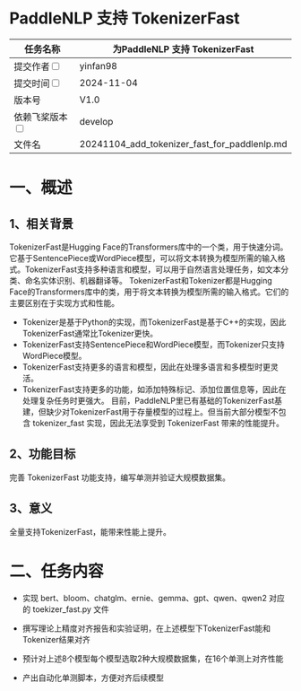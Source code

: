 
# PaddleNLP 支持 TokenizerFast

|任务名称 | 为PaddleNLP 支持 TokenizerFast | 
|---|---|
|提交作者<input type="checkbox" class="rowselector hidden"> | yinfan98 | 
|提交时间<input type="checkbox" class="rowselector hidden"> | 2024-11-04 | 
|版本号 | V1.0 | 
|依赖飞桨版本<input type="checkbox" class="rowselector hidden"> | develop | 
|文件名 | 20241104_add_tokenizer_fast_for_paddlenlp.md<br> | 


# 一、概述
## 1、相关背景
TokenizerFast是Hugging Face的Transformers库中的一个类，用于快速分词。它基于SentencePiece或WordPiece模型，可以将文本转换为模型所需的输入格式。TokenizerFast支持多种语言和模型，可以用于自然语言处理任务，如文本分类、命名实体识别、机器翻译等。
TokenizerFast和Tokenizer都是Hugging Face的Transformers库中的类，用于将文本转换为模型所需的输入格式。它们的主要区别在于实现方式和性能。
- Tokenizer是基于Python的实现，而TokenizerFast是基于C++的实现，因此TokenizerFast通常比Tokenizer更快。
- TokenizerFast支持SentencePiece和WordPiece模型，而Tokenizer只支持WordPiece模型。
- TokenizerFast支持更多的语言和模型，因此在处理多语言和多模型时更灵活。
- TokenizerFast支持更多的功能，如添加特殊标记、添加位置信息等，因此在处理复杂任务时更强大。
目前，PaddleNLP里已有基础的TokenizerFast基建，但缺少对TokenizerFast用于存量模型的过程上。但当前大部分模型不包含 tokenizer_fast 实现，因此无法享受到 TokenizerFast 带来的性能提升。


## 2、功能目标
完善 TokenizerFast 功能支持，编写单测并验证大规模数据集。


## 3、意义

全量支持TokenizerFast，能带来性能上提升。

# 二、任务内容

- 实现 bert、bloom、chatglm、ernie、gemma、gpt、qwen、qwen2 对应的 toekizer_fast.py 文件
  
- 撰写理论上精度对齐报告和实验证明，在上述模型下TokenizerFast能和Tokenizer结果对齐

- 预计对上述8个模型每个模型选取2种大规模数据集，在16个单测上对齐性能

- 产出自动化单测脚本，方便对齐后续模型
